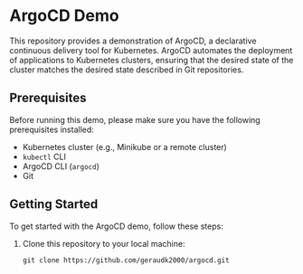 # ArgoCD Demo

This repository provides a demonstration of ArgoCD, a declarative continuous delivery tool for Kubernetes. ArgoCD automates the deployment of applications to Kubernetes clusters, ensuring that the desired state of the cluster matches the desired state described in Git repositories.

## Prerequisites

Before running this demo, please make sure you have the following prerequisites installed:

- Kubernetes cluster (e.g., Minikube or a remote cluster)
- `kubectl` CLI
- ArgoCD CLI (`argocd`)
- Git

## Getting Started

To get started with the ArgoCD demo, follow these steps:

1. Clone this repository to your local machine:

   ```shell
   git clone https://github.com/geraudk2000/argocd.git
